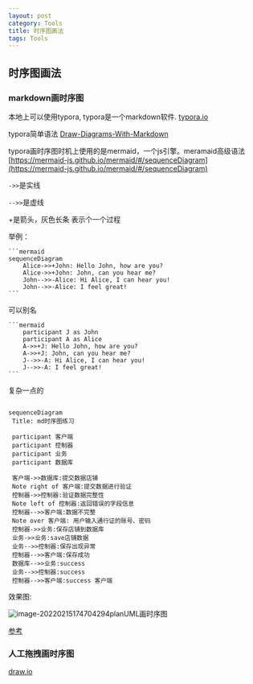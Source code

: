 ```yaml
---
layout: post
category: Tools
title: 时序图画法
tags: Tools
---
```


## 时序图画法

### markdown画时序图
本地上可以使用typora, typora是一个markdown软件. [typora.io](https://typora.io/)

typora简单语法 [Draw-Diagrams-With-Markdown](https://support.typora.io/Draw-Diagrams-With-Markdown/)

typora画时序图时机上使用的是mermaid，一个js引擎。meramaid高级语法 [https://mermaid-js.github.io/mermaid/#/sequenceDiagram](https://mermaid-js.github.io/mermaid/#/sequenceDiagram)



`->>`是实线

`-->>`是虚线

+是箭头，灰色长条 表示个一个过程



举例：

    ```mermaid
    sequenceDiagram
        Alice->>+John: Hello John, how are you?
        Alice->>+John: John, can you hear me?
        John-->>-Alice: Hi Alice, I can hear you!
        John-->>-Alice: I feel great!
    ```

可以别名

    ```mermaid
        participant J as John
        participant A as Alice
        A->>+J: Hello John, how are you?
        A->>+J: John, can you hear me?
        J-->>-A: Hi Alice, I can hear you!
        J-->>-A: I feel great!
    ```

复杂一点的

   ```mermaid

  sequenceDiagram
    Title: md时序图练习

    participant 客户端
    participant 控制器
    participant 业务
    participant 数据库

    客户端->>数据库:提交数据店铺
    Note right of 客户端:提交数据进行验证
    控制器->>控制器:验证数据完整性
    Note left of 控制器:返回错误的字段信息
    控制器-->>客户端:数据不完整
    Note over 客户端: 用户输入通行证的账号、密码
    控制器->>业务:保存店铺到数据库
    业务->>业务:save店铺数据
    业务-->>控制器:保存出现异常
    控制器-->>客户端:保存成功
    数据库-->>业务:success
    业务-->>控制器:success
    控制器-->>客户端:success 客户端

   ```

效果图: 

![image-20220215174704294](https://cdn.jsdelivr.net/gh/mafulong/mdPic@vv3/v3/20220215174709.png)planUML画时序图

[参考](https://plantuml.com/zh/sequence-diagram)


### 人工拖拽画时序图
[draw.io](https://app.diagrams.net/)

